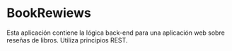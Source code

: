 # BookRewiews
Esta aplicación contiene la lógica back-end para una aplicación web sobre reseñas de libros. Utiliza principios REST.
